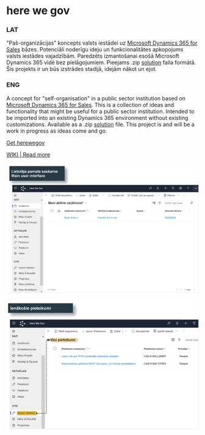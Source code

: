 # here we gov
### LAT
"Paš-organizācijas" koncepts valsts iestādei uz <a href="https://dynamics.microsoft.com/en-us/sales/overview/">Microsoft Dynamics 365 for Sales</a> bāzes.
Potenciāli noderīgu ideju un funkcionalitātes apkopojums valsts iestādes vajadzībām.
Paredzēts izmantošanai esošā Microsoft Dynamics 365 vidē bez pielāgojumiem.
Pieejams .zip <a href="https://docs.microsoft.com/en-us/dynamics365/customerengagement/on-premises/developer/introduction-solutions?view=op-9-1">solution</a> faila formātā. Šis projekts ir un būs izstrādes stadijā, idejām nākot un  ejot.

### ENG
A concept for "self-organisation" in a public sector institution based on <a href="https://dynamics.microsoft.com/en-us/sales/overview/">Microsoft Dynamics 365 for Sales</a>.
This is a collection of ideas and functionality that might be useful for a public sector institution.
Intended to be imported into an existing Dynamics 365 environment without existing customizations.
Available as a .zip <a href="https://docs.microsoft.com/en-us/dynamics365/customerengagement/on-premises/developer/introduction-solutions?view=op-9-1">solution</a> file. This project is and will be a work in progress as ideas come and go.

<a href="https://github.com/candynamics/herewegov/releases/tag/herewegov">Get herewegov</a>

<a href="https://github.com/candynamics/herewegov/wiki">WIKI | Read more</a>

![HWG lietotāja pamata vide](https://github.com/candynamics/herewegov/blob/main/hwg%20main%20interface.png)

![HWG pieteikumu apstrāde](https://github.com/candynamics/herewegov/blob/main/hwg%20ticketing.png)
